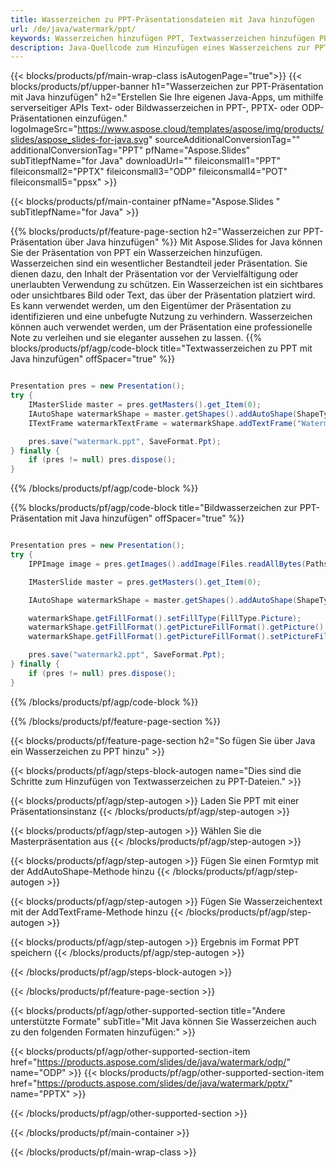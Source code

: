```yaml
---
title: Wasserzeichen zu PPT-Präsentationsdateien mit Java hinzufügen
url: /de/java/watermark/ppt/
keywords: Wasserzeichen hinzufügen PPT, Textwasserzeichen hinzufügen PPT, Bildwasserzeichen hinzufügen PPT
description: Java-Quellcode zum Hinzufügen eines Wasserzeichens zur PPT-Präsentation.
---
```


{{< blocks/products/pf/main-wrap-class isAutogenPage="true">}}
{{< blocks/products/pf/upper-banner h1="Wasserzeichen zur PPT-Präsentation mit Java hinzufügen" h2="Erstellen Sie Ihre eigenen Java-Apps, um mithilfe serverseitiger APIs Text- oder Bildwasserzeichen in PPT-, PPTX- oder ODP-Präsentationen einzufügen." logoImageSrc="https://www.aspose.cloud/templates/aspose/img/products/slides/aspose_slides-for-java.svg" sourceAdditionalConversionTag="" additionalConversionTag="PPT" pfName="Aspose.Slides" subTitlepfName="for Java" downloadUrl="" fileiconsmall1="PPT" fileiconsmall2="PPTX" fileiconsmall3="ODP" fileiconsmall4="POT" fileiconsmall5="ppsx" >}}

{{< blocks/products/pf/main-container pfName="Aspose.Slides " subTitlepfName="for Java" >}}

{{% blocks/products/pf/feature-page-section  h2="Wasserzeichen zur PPT-Präsentation über Java hinzufügen" %}}
Mit Aspose.Slides for Java können Sie der Präsentation von PPT ein Wasserzeichen hinzufügen. Wasserzeichen sind ein wesentlicher Bestandteil jeder Präsentation. Sie dienen dazu, den Inhalt der Präsentation vor der Vervielfältigung oder unerlaubten Verwendung zu schützen. Ein Wasserzeichen ist ein sichtbares oder unsichtbares Bild oder Text, das über der Präsentation platziert wird. Es kann verwendet werden, um den Eigentümer der Präsentation zu identifizieren und eine unbefugte Nutzung zu verhindern. Wasserzeichen können auch verwendet werden, um der Präsentation eine professionelle Note zu verleihen und sie eleganter aussehen zu lassen. 
{{% blocks/products/pf/agp/code-block title="Textwasserzeichen zu PPT mit Java hinzufügen" offSpacer="true" %}}

```java

Presentation pres = new Presentation();
try {
    IMasterSlide master = pres.getMasters().get_Item(0);
    IAutoShape watermarkShape = master.getShapes().addAutoShape(ShapeType.Triangle, 0, 0, 0, 0);
    ITextFrame watermarkTextFrame = watermarkShape.addTextFrame("Watermark");

    pres.save("watermark.ppt", SaveFormat.Ppt);
} finally {
    if (pres != null) pres.dispose();
}
```

{{% /blocks/products/pf/agp/code-block %}}

{{% blocks/products/pf/agp/code-block title="Bildwasserzeichen zur PPT-Präsentation mit Java hinzufügen" offSpacer="true" %}}

```java

Presentation pres = new Presentation();
try {
    IPPImage image = pres.getImages().addImage(Files.readAllBytes(Paths.get("watermark.png")));

    IMasterSlide master = pres.getMasters().get_Item(0);

    IAutoShape watermarkShape = master.getShapes().addAutoShape(ShapeType.Triangle, 0, 0, 100, 100);

    watermarkShape.getFillFormat().setFillType(FillType.Picture);
    watermarkShape.getFillFormat().getPictureFillFormat().getPicture().setImage(image);
    watermarkShape.getFillFormat().getPictureFillFormat().setPictureFillMode(PictureFillMode.Stretch);

    pres.save("watermark2.ppt", SaveFormat.Ppt);
} finally {
    if (pres != null) pres.dispose();
}
```

{{% /blocks/products/pf/agp/code-block %}}

{{% /blocks/products/pf/feature-page-section %}}

{{< blocks/products/pf/feature-page-section  h2="So fügen Sie über Java ein Wasserzeichen zu PPT hinzu" >}}

{{< blocks/products/pf/agp/steps-block-autogen name="Dies sind die Schritte zum Hinzufügen von Textwasserzeichen zu PPT-Dateien." >}}

{{< blocks/products/pf/agp/step-autogen >}}
Laden Sie PPT mit einer Präsentationsinstanz
{{< /blocks/products/pf/agp/step-autogen >}}

{{< blocks/products/pf/agp/step-autogen >}}
Wählen Sie die Masterpräsentation aus
{{< /blocks/products/pf/agp/step-autogen >}}

{{< blocks/products/pf/agp/step-autogen >}}
Fügen Sie einen Formtyp mit der AddAutoShape-Methode hinzu
{{< /blocks/products/pf/agp/step-autogen >}}

{{< blocks/products/pf/agp/step-autogen >}}
Fügen Sie Wasserzeichentext mit der AddTextFrame-Methode hinzu
{{< /blocks/products/pf/agp/step-autogen >}}

{{< blocks/products/pf/agp/step-autogen >}}
Ergebnis im Format PPT speichern
{{< /blocks/products/pf/agp/step-autogen >}}

{{< /blocks/products/pf/agp/steps-block-autogen >}}

{{< /blocks/products/pf/feature-page-section >}}

{{< blocks/products/pf/agp/other-supported-section title="Andere unterstützte Formate" subTitle="Mit Java können Sie Wasserzeichen auch zu den folgenden Formaten hinzufügen:" >}}

{{< blocks/products/pf/agp/other-supported-section-item href="https://products.aspose.com/slides/de/java/watermark/odp/" name="ODP" >}}
{{< blocks/products/pf/agp/other-supported-section-item href="https://products.aspose.com/slides/de/java/watermark/pptx/" name="PPTX" >}}


{{< /blocks/products/pf/agp/other-supported-section >}}

{{< /blocks/products/pf/main-container >}}
    
{{< /blocks/products/pf/main-wrap-class >}}